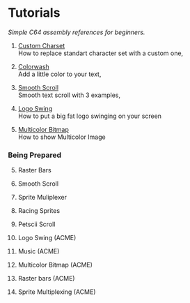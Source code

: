 # Tutorials
*Simple C64 assembly references for beginners.*   

1. [Custom Charset](custom-charset)   
   How to replace standart character set with a custom one,
2. [Colorwash](colorwash)  
   Add a little color to your text,
3. [Smooth Scroll](smooth-scroll)   
   Smooth text scroll with 3 examples,
   
4. [Logo Swing](logo-swing)  
	How to put a big fat logo swinging on your screen

5. [Multicolor Bitmap](multicolor-bitmap)  
   How to show Multicolor Image
   
### Being Prepared
   	
5. Raster Bars  
6. Smooth Scroll
7. Sprite Muliplexer
8. Racing Sprites

4. Petscii Scroll 
5. Logo Swing (ACME)
6. Music (ACME)
7. Multicolor Bitmap (ACME)
8. Raster bars (ACME)
9. Sprite Multiplexing (ACME)
   
   